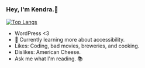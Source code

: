 ### Hey, I'm Kendra.🌻 

[![Top Langs](https://github-readme-stats.vercel.app/api/top-langs/?username=kendrak922&layout=compact)](https://github.com/anuraghazra/github-readme-stats)


- WordPress <3 
- 🌱 Currently learning more about accessibility.
- Likes: Coding, bad movies, breweries, and cooking. 
- Dislikes: American Cheese.
- Ask me what I'm reading. 📚
